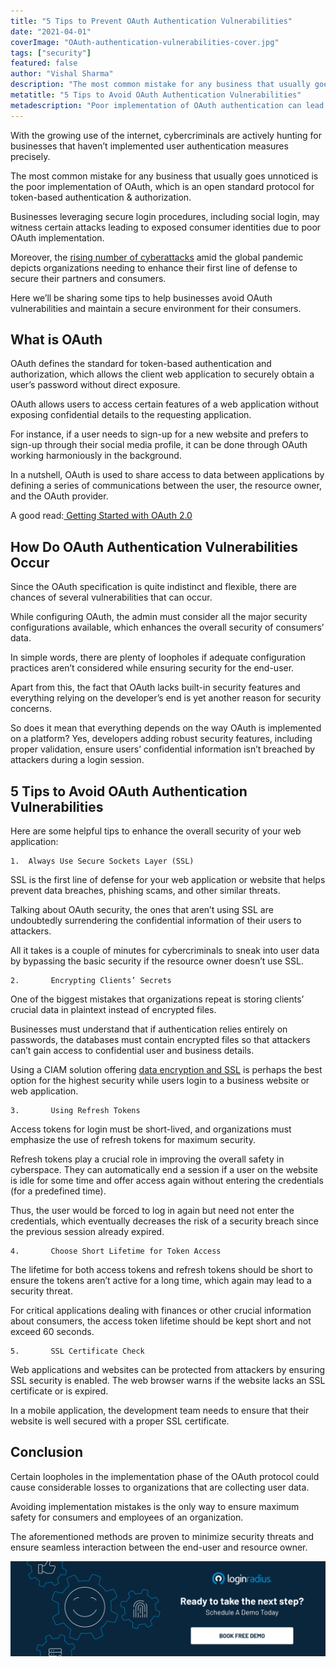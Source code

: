 ```yaml
---
title: "5 Tips to Prevent OAuth Authentication Vulnerabilities"
date: "2021-04-01"
coverImage: "OAuth-authentication-vulnerabilities-cover.jpg"
tags: ["security"]
featured: false 
author: "Vishal Sharma"
description: "The most common mistake for any business that usually goes unnoticed is the poor implementation of OAuth, which is an open standard for token-based authentication & authorization. Here’s an insightful read that highlights the major OAuth implementation vulnerabilities and tips to avoid them for maximum security."
metatitle: "5 Tips to Avoid OAuth Authentication Vulnerabilities"
metadescription: "Poor implementation of OAuth authentication can lead to security breaches. Here are 5 tips to avoid OAuth authentication vulnerabilities for enhanced security."
---
```


With the growing use of the internet, cybercriminals are actively hunting for businesses that haven’t implemented user authentication measures precisely.

The most common mistake for any business that usually goes unnoticed is the poor implementation of OAuth, which is an open standard protocol for token-based authentication & authorization. 

Businesses leveraging secure login procedures, including social login, may witness certain attacks leading to exposed consumer identities due to poor OAuth implementation.

Moreover, the [rising number of cyberattacks](https://www.loginradius.com/blog/identity/2020/05/cyber-threats-business-risk-covid-19/) amid the global pandemic depicts organizations needing to enhance their first line of defense to secure their partners and consumers.

Here we’ll be sharing some tips to help businesses avoid OAuth vulnerabilities and maintain a secure environment for their consumers.


## What is OAuth

OAuth defines the standard for token-based authentication and authorization, which allows the client web application to securely obtain a user’s password without direct exposure.

OAuth allows users to access certain features of a web application without exposing confidential details to the requesting application.

For instance, if a user needs to sign-up for a new website and prefers to sign-up through their social media profile, it can be done through OAuth working harmoniously in the background.

In a nutshell, OAuth is used to share access to data between applications by defining a series of communications between the user, the resource owner, and the OAuth provider.

A good read:[ Getting Started with OAuth 2.0](https://www.loginradius.com/blog/engineering/oauth2/)


## How Do OAuth Authentication Vulnerabilities Occur

Since the OAuth specification is quite indistinct and flexible, there are chances of several vulnerabilities that can occur.

While configuring OAuth, the admin must consider all the major security configurations available, which enhances the overall security of consumers’ data.

In simple words, there are plenty of loopholes if adequate configuration practices aren’t considered while ensuring security for the end-user.

Apart from this, the fact that OAuth lacks built-in security features and everything relying on the developer’s end is yet another reason for security concerns.

So does it mean that everything depends on the way OAuth is implemented on a platform? Yes, developers adding robust security features, including proper validation, ensure users’ confidential information isn’t breached by attackers during a login session.


## 5 Tips to Avoid OAuth Authentication Vulnerabilities

Here are some helpful tips to enhance the overall security of your web application:


    1.  Always Use Secure Sockets Layer (SSL)

SSL is the first line of defense for your web application or website that helps prevent data breaches, phishing scams, and other similar threats.

Talking about OAuth security, the ones that aren’t using SSL are undoubtedly surrendering the confidential information of their users to attackers.

All it takes is a couple of minutes for cybercriminals to sneak into user data by bypassing the basic security if the resource owner doesn’t use SSL.


    2.       Encrypting Clients’ Secrets

One of the biggest mistakes that organizations repeat is storing clients’ crucial data in plaintext instead of encrypted files.

Businesses must understand that if authentication relies entirely on passwords, the databases must contain encrypted files so that attackers can’t gain access to confidential user and business details.

Using a CIAM solution offering [data encryption and SSL](https://www.loginradius.com/blog/engineering/lets-encrypt-with-ssl-certificates/) is perhaps the best option for the highest security while users login to a business website or web application.


    3.       Using Refresh Tokens

Access tokens for login must be short-lived, and organizations must emphasize the use of refresh tokens for maximum security.

Refresh tokens play a crucial role in improving the overall safety in cyberspace. They can automatically end a session if a user on the website is idle for some time and offer access again without entering the credentials (for a predefined time).

Thus, the user would be forced to log in again but need not enter the credentials, which eventually decreases the risk of a security breach since the previous session already expired.


    4.       Choose Short Lifetime for Token Access

The lifetime for both access tokens and refresh tokens should be short to ensure the tokens aren’t active for a long time, which again may lead to a security threat.

For critical applications dealing with finances or other crucial information about consumers, the access token lifetime should be kept short and not exceed 60 seconds.


    5.       SSL Certificate Check

Web applications and websites can be protected from attackers by ensuring SSL security is enabled. The web browser warns if the website lacks an SSL certificate or is expired.

In a mobile application, the development team needs to ensure that their website is well secured with a proper SSL certificate.


## Conclusion

Certain loopholes in the implementation phase of the OAuth protocol could cause considerable losses to organizations that are collecting user data.

Avoiding implementation mistakes is the only way to ensure maximum safety for consumers and employees of an organization.

The aforementioned methods are proven to minimize security threats and ensure seamless interaction between the end-user and resource owner.


[![book-free-demo-loginradius](../../assets/book-a-demo-loginradius.png)](https://www.loginradius.com/book-a-demo/)
